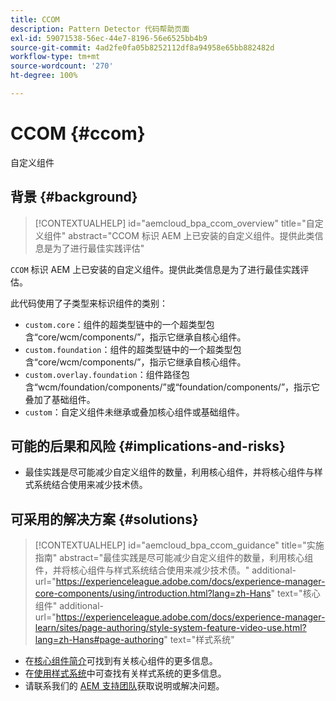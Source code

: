 ```yaml
---
title: CCOM
description: Pattern Detector 代码帮助页面
exl-id: 59071538-56ec-44e7-8196-56e6525bb4b9
source-git-commit: 4ad2fe0fa05b8252112df8a94958e65bb882482d
workflow-type: tm+mt
source-wordcount: '270'
ht-degree: 100%

---
```


# CCOM {#ccom}

自定义组件

## 背景 {#background}

>[!CONTEXTUALHELP]
>id="aemcloud_bpa_ccom_overview"
>title="自定义组件"
>abstract="CCOM 标识 AEM 上已安装的自定义组件。提供此类信息是为了进行最佳实践评估"

`CCOM` 标识 AEM 上已安装的自定义组件。提供此类信息是为了进行最佳实践评估。

此代码使用了子类型来标识组件的类别：

* `custom.core`：组件的超类型链中的一个超类型包含“core/wcm/components/”，指示它继承自核心组件。
* `custom.foundation`：组件的超类型链中的一个超类型包含“core/wcm/components/”，指示它继承自核心组件。
* `custom.overlay.foundation`：组件路径包含“wcm/foundation/components/”或“foundation/components/”，指示它叠加了基础组件。
* `custom`：自定义组件未继承或叠加核心组件或基础组件。

## 可能的后果和风险 {#implications-and-risks}

* 最佳实践是尽可能减少自定义组件的数量，利用核心组件，并将核心组件与样式系统结合使用来减少技术债。

## 可采用的解决方案 {#solutions}

>[!CONTEXTUALHELP]
>id="aemcloud_bpa_ccom_guidance"
>title="实施指南"
>abstract="最佳实践是尽可能减少自定义组件的数量，利用核心组件，并将核心组件与样式系统结合使用来减少技术债。"
>additional-url="https://experienceleague.adobe.com/docs/experience-manager-core-components/using/introduction.html?lang=zh-Hans" text="核心组件"
>additional-url="https://experienceleague.adobe.com/docs/experience-manager-learn/sites/page-authoring/style-system-feature-video-use.html?lang=zh-Hans#page-authoring" text="样式系统"

* 在[核心组件简介](https://experienceleague.adobe.com/docs/experience-manager-core-components/using/introduction.html?lang=zh-Hans)可找到有关核心组件的更多信息。
* 在[使用样式系统](https://experienceleague.adobe.com/docs/experience-manager-learn/sites/page-authoring/style-system-feature-video-use.html?lang=zh-Hans#page-authoring)中可查找有关样式系统的更多信息。
* 请联系我们的 [AEM 支持团队](https://helpx.adobe.com/cn/enterprise/using/support-for-experience-cloud.html)获取说明或解决问题。
